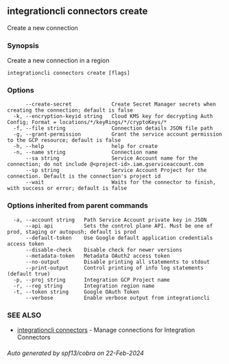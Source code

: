 ## integrationcli connectors create

Create a new connection

### Synopsis

Create a new connection in a region

```
integrationcli connectors create [flags]
```

### Options

```
      --create-secret             Create Secret Manager secrets when creating the connection; default is false
  -k, --encryption-keyid string   Cloud KMS key for decrypting Auth Config; Format = locations/*/keyRings/*/cryptoKeys/*
  -f, --file string               Connection details JSON file path
  -g, --grant-permission          Grant the service account permission to the GCP resource; default is false
  -h, --help                      help for create
  -n, --name string               Connection name
      --sa string                 Service Account name for the connection; do not include @<project-id>.iam.gserviceaccount.com
      --sp string                 Service Account Project for the connection. Default is the connection's project id
      --wait                      Waits for the connector to finish, with success or error; default is false
```

### Options inherited from parent commands

```
  -a, --account string   Path Service Account private key in JSON
      --api api          Sets the control plane API. Must be one of prod, staging or autopush; default is prod
      --default-token    Use Google default application credentials access token
      --disable-check    Disable check for newer versions
      --metadata-token   Metadata OAuth2 access token
      --no-output        Disable printing all statements to stdout
      --print-output     Control printing of info log statements (default true)
  -p, --proj string      Integration GCP Project name
  -r, --reg string       Integration region name
  -t, --token string     Google OAuth Token
      --verbose          Enable verbose output from integrationcli
```

### SEE ALSO

* [integrationcli connectors](integrationcli_connectors.md)	 - Manage connections for Integration Connectors

###### Auto generated by spf13/cobra on 22-Feb-2024
